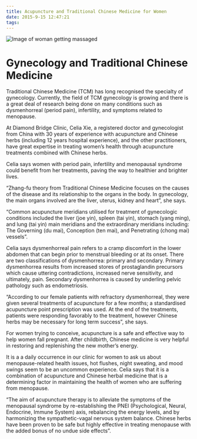 ```yaml
---
title: Acupuncture and Traditional Chinese Medicine for Women
date: 2015-9-15 12:47:21
tags:
---
```

![Image of woman getting massaged](assets/massage_back_1.jpg)

# Gynecology and Traditional Chinese Medicine
Traditional Chinese Medicine (TCM) has long recognised the specialty of gynecology. Currently, the field of TCM gynecology is growing and there is a great deal of research being done on many conditions such as dysmenhorreal (period pain), infertility, and symptoms related to menopause.

At Diamond Bridge Clinic, Celia Xie, a registered doctor and gynecologist from China with 30 years of experience with acupuncture and Chinese herbs (including 12 years hospital experience), and the other practitioners, have great expertise in treating women’s health through acupuncture treatments combined with Chinese herbs.

Celia says women with period pain, infertility and menopausal syndrome could benefit from her treatments, paving the way to healthier and brighter lives.

“Zhang-fu theory from Traditional Chinese Medicine focuses on the causes of the disease and its relationship to the organs in the body. In gynecology, the main organs involved are the liver, uterus, kidney and heart”, she says.

“Common acupuncture meridians utilised for treatment of gynecologic conditions included the liver (joe yin), spleen (tai yin), stomach (yang ming), and lung (tai yin) main meridians and the extraordinary meridians including: The Governing (du mai), Conception (ten mai), and Penetrating (chong mai) vessels”.

Celia says dysmenhorreal pain refers to a cramp discomfort in the lower abdomen that can begin prior to menstrual bleeding or at its onset. There are two classifications of dysmenhorrea: primary and secondary. Primary dysmenhorrea results from increased stores of prostaglandin precursors which cause uttering contradictions, increased nerve sensitivity, and ultimately, pain. Secondary dysmenhorrea is caused by underling pelvic pathology such as endometriosis.

“According to our female patients with refractory dysmenhorreal, they were given several treatments of acupuncture for a few months; a standardised acupuncture point prescription was used. At the end of the treatments, patients were responding favorably to the treatment, however Chinese herbs may be necessary for long term success”, she says.

For women trying to conceive, acupuncture is a safe and effective way to help women fall pregnant. After childbirth, Chinese medicine is very helpful in restoring and replenishing the new mother’s energy.

It is a a daily occurrence in our clinic for women to ask us about menopause-related health issues, hot flushes, night sweating, and mood swings seem to be an uncommon experience. Celia says that it is a combination of acupuncture and Chinese herbal medicine that is a determining factor in maintaining the health of women who are suffering from menopause.

“The aim of acupuncture therapy is to alleviate the symptoms of the menopausal syndrome by re-establishing the PNEI (Psychological, Neural, Endocrine, Immune System) axis, rebalancing the energy levels, and by harmonizing the sympathetic-vagal nervous system balance. Chinese herbs have been proven to be safe but highly effective in treating menopause with the added bonus of no undue side effects”.